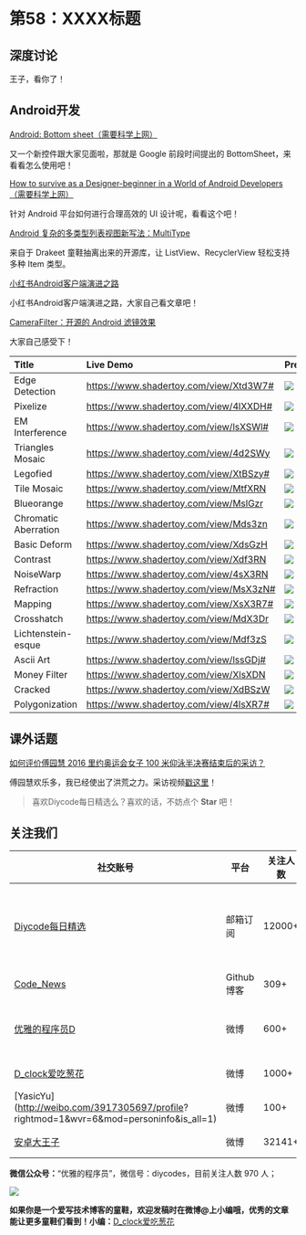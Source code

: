 # 第58：XXXX标题

## 深度讨论

[]()

王子，看你了！

## Android开发

[Android: Bottom sheet（需要科学上网）](https://medium.com/@emrullahluleci/android-bottom-sheet-30284293f066#.tel4r6z03)

又一个新控件跟大家见面啦，那就是 Google 前段时间提出的 BottomSheet，来看看怎么使用吧！

[How to survive as a Designer-beginner in a World of Android Developers（需要科学上网）](https://medium.com/@nickstorchay/how-to-survive-as-a-designer-beginner-in-a-world-of-android-developers-954305cc0e6b#.xmgj5vfea)

针对 Android 平台如何进行合理高效的 UI 设计呢，看看这个吧！

[Android 复杂的多类型列表视图新写法：MultiType](http://www.diycode.cc/topics/224)

来自于 Drakeet 童鞋抽离出来的开源库，让 ListView、RecyclerView 轻松支持多种 Item 类型。

[小红书Android客户端演进之路](http://blog.isming.me/2016/08/08/red-android-evolution/)

小红书Android客户端演进之路，大家自己看文章吧！

[CameraFilter：开源的 Android 滤镜效果](https://github.com/WeLikeVis/CameraFilter)

大家自己感受下！

| Title | Live Demo | Preview |
| :---- | :-------- | :------ |
| Edge Detection | https://www.shadertoy.com/view/Xtd3W7# | ![](https://github.com/WeLikeVis/CameraFilter/raw/master/art/1.png)|
| Pixelize | https://www.shadertoy.com/view/4lXXDH# | ![](https://github.com/WeLikeVis/CameraFilter/raw/master/art/2.png)|
| EM Interference | https://www.shadertoy.com/view/lsXSWl# | ![](https://github.com/WeLikeVis/CameraFilter/raw/master/art/3.png)|
| Triangles Mosaic | https://www.shadertoy.com/view/4d2SWy | ![](https://github.com/WeLikeVis/CameraFilter/raw/master/art/4.png) |
| Legofied | https://www.shadertoy.com/view/XtBSzy# | ![](https://github.com/WeLikeVis/CameraFilter/raw/master/art/5.png) |
| Tile Mosaic | https://www.shadertoy.com/view/MtfXRN | ![](https://github.com/WeLikeVis/CameraFilter/raw/master/art/6.png) |
| Blueorange | https://www.shadertoy.com/view/MslGzr | ![](https://github.com/WeLikeVis/CameraFilter/raw/master/art/7.png) |
| Chromatic Aberration | https://www.shadertoy.com/view/Mds3zn | ![](https://github.com/WeLikeVis/CameraFilter/raw/master/art/8.png) |
| Basic Deform | https://www.shadertoy.com/view/XdsGzH | ![](https://github.com/WeLikeVis/CameraFilter/raw/master/art/9.png) |
| Contrast | https://www.shadertoy.com/view/Xdf3RN | ![](https://github.com/WeLikeVis/CameraFilter/raw/master/art/10.png) |
| NoiseWarp | https://www.shadertoy.com/view/4sX3RN | ![](https://github.com/WeLikeVis/CameraFilter/raw/master/art/11.png) |
| Refraction | https://www.shadertoy.com/view/MsX3zN# | ![](https://github.com/WeLikeVis/CameraFilter/raw/master/art/12.png) |
| Mapping | https://www.shadertoy.com/view/XsX3R7# | ![](https://github.com/WeLikeVis/CameraFilter/raw/master/art/13.png) |
| Crosshatch | https://www.shadertoy.com/view/MdX3Dr | ![](https://github.com/WeLikeVis/CameraFilter/raw/master/art/14.png) |
| Lichtenstein-esque | https://www.shadertoy.com/view/Mdf3zS | ![](https://github.com/WeLikeVis/CameraFilter/raw/master/art/15.png) |
| Ascii Art | https://www.shadertoy.com/view/lssGDj# | ![](https://github.com/WeLikeVis/CameraFilter/raw/master/art/16.png) |
| Money Filter | https://www.shadertoy.com/view/XlsXDN | ![](https://github.com/WeLikeVis/CameraFilter/raw/master/art/17.png) |
| Cracked | https://www.shadertoy.com/view/XdBSzW | ![](https://github.com/WeLikeVis/CameraFilter/raw/master/art/18.png) |
| Polygonization | https://www.shadertoy.com/view/4lsXR7# | ![](https://github.com/WeLikeVis/CameraFilter/raw/master/art/19.png) |

## 课外话题

[如何评价傅园慧 2016 里约奥运会女子 100 米仰泳半决赛结束后的采访？](https://www.zhihu.com/question/49374162)

傅园慧欢乐多，我已经使出了洪荒之力。采访视频[戳这里](http://m.v.qq.com/play/play.html?coverid=be93ca7ryou5uf5&vid=a002170phjn)！

> 喜欢Diycode每日精选么？喜欢的话，不妨点个 **Star** 吧！

## 关注我们

| 社交账号  |  平台  | 关注人数 | 说明 |
| -------- | -------- | -------- | -------- |
| [Diycode每日精选](http://list.qq.com/cgi-bin/qf_invite?id=d469993d2c888e971c0fbb2309c4d84256968386b126b967)|   邮箱订阅  | 12000+ | 每日分享一次Android、iOS、Swfit技术干货  |
| [Code_News](https://github.com/DiyCodes/code_news) |    Github博客  |309+ | 每日邮件推送列表  |
| [优雅的程序员D](http://weibo.com/u/5891258264) |   微博  | 600+ | 官方微博，每日分享开源信息  |
| [D_clock爱吃葱花](http://weibo.com/u/2480694892)  |   微博  | 1000+ | 日报发起人  |
|[YasicYu](http://weibo.com/3917305697/profile? rightmod=1&wvr=6&mod=personinfo&is_all=1)  |   微博  | 100+ | 日报发起人  |
|[安卓大王子](http://weibo.com/apkbus/)   |   微博  | 32141+ | 日报发起人  |



**微信公众号：**“优雅的程序员”，微信号：diycodes，目前关注人数 970 人；

![](http://upload-images.jianshu.io/upload_images/1846413-b42abfa70f909099.jpg?imageMogr2/auto-orient/strip%7CimageView2/2/w/1240)

**如果你是一个爱写技术博客的童鞋，欢迎发稿时在微博@上小编哦，优秀的文章能让更多童鞋们看到！小编：**[D_clock爱吃葱花](http://weibo.com/2480694892/profile?rightmod=1&wvr=6&mod=personinfo&is_all=1)
